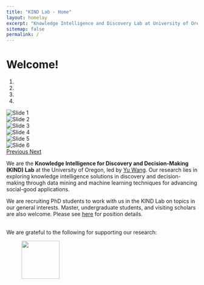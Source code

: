 ```yaml
---
title: "KIND Lab - Home"
layout: homelay
excerpt: "Knowledge Intelligence and Discovery Lab at University of Oregon."
sitemap: false
permalink: /
---
```


<!-- For now, you can see our members [here](people). -->
<h1>Welcome!</h1>
<div markdown="0" id="carousel" class="carousel slide" data-ride="carousel" data-interval="3000" data-pause="hover" >
    <!-- Menu -->
    <ol class="carousel-indicators">
        <li data-target="#carousel" data-slide-to="0" class="active"></li>
        <li data-target="#carousel" data-slide-to="1"></li>
        <li data-target="#carousel" data-slide-to="2"></li>
        <li data-target="#carousel" data-slide-to="3"></li>
    </ol>
    <div class="carousel-inner" markdown="0">
    <div class="item active">
        <img src="{{ site.url }}{{ site.baseurl }}/images/carousel/KIND_logo.png" alt="Slide 1" />
    </div>
    <div class="item">
        <img src="{{ site.url }}{{ site.baseurl }}/images/carousel/eugene.png" alt="Slide 2" />
    </div>
     <div class="item">
        <img src="{{ site.url }}{{ site.baseurl }}/images/carousel/member1.png" alt="Slide 3" />
    </div>
    <div class="item">
        <img src="{{ site.url }}{{ site.baseurl }}/images/carousel/uo1.png" alt="Slide 4" />
    </div>
    <div class="item">
        <img src="{{ site.url }}{{ site.baseurl }}/images/carousel/uo2.png" alt="Slide 5" />
    </div>
    <div class="item">
        <img src="{{ site.url }}{{ site.baseurl }}/images/carousel/member2.png" alt="Slide 6" />
    </div>
  </div>
    
  <a class="left carousel-control" href="#carousel" role="button" data-slide="prev">
    <span class="glyphicon glyphicon-chevron-left" aria-hidden="true"></span>
    <span class="sr-only">Previous</span>
  </a>
  <a class="right carousel-control" href="#carousel" role="button" data-slide="next">
    <span class="glyphicon glyphicon-chevron-right" aria-hidden="true"></span>
    <span class="sr-only">Next</span>
  </a>
</div>

We are the <strong>Knowledge Intelligence for Discovery and Decision-Making (KIND) Lab</strong> at the University of Oregon, led by <a href="https://yuwang0103.github.io/">Yu Wang</a>. Our research lies in exploring knowledge intelligence solutions in discovery and decision-making through data mining and machine learning techniques for advancing social-good applications.
    

We are recruiting PhD students to work with us in the KIND Lab on topics in our general interests. Master, undergraduate students, and visiting scholars are also welcome. Please see <a href="https://yuwang0103.github.io/recruiting/">here</a> for position details.

<!--  <img src="{{ site.url }}{{ site.baseurl }}/images/NDS_research.png" class="img-responsive" width="100%" style="float: center" />
-->

<br>
 We are grateful to the following for supporting our research:
<br>

<div class="center">
<figure class="fourth">
<!--   <img src="{{ site.url }}{{ site.baseurl }}/images/funding/uo.png" style="width: 100px"> -->
  <img src="{{ site.url }}{{ site.baseurl }}/images/funding/nsf.png" style="width: 100px">
</figure>
</div>

<!-- 
<figure class="fourth">
  <img src="{{ site.url }}{{ site.baseurl }}/images/logopic/Logo_1.jpg" style="width: 210px">
  <img src="{{ site.url }}{{ site.baseurl }}/images/logopic/Logo_2.jpg" style="width: 110px">
</figure>
-->
